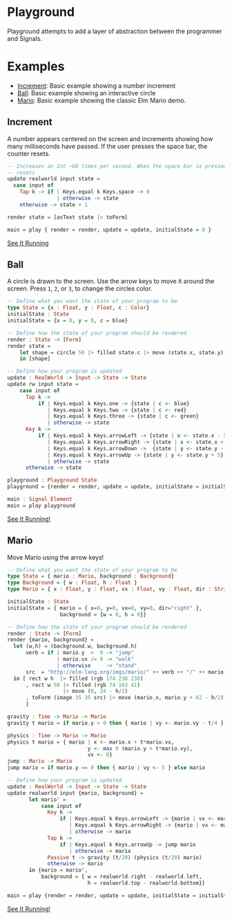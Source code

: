 Playground
==========

Playground attempts to add a layer of abstraction between the programmer and
Signals. 

Examples
========

* [Increment](#increment): Basic example showing a number increment
* [Ball](#ball): Basic example showing an interactive circle
* [Mario](#mario): Basic example showing the classic Elm Mario demo.

## Increment
A number appears centered on the screen and increments showing how many milliseconds have passed. If the user presses the space bar, the counter resets.

```haskell
-- Increases an Int ~60 times per second. When the space bar is pressed, the Int
-- resets
update realworld input state = 
  case input of
    Tap k -> if | Keys.equal k Keys.space -> 0
                | otherwise -> state
    otherwise -> state + 1

render state = [asText state |> toForm]

main = play { render = render, update = update, initialState = 0 }
```

[See It Running](http://jcollard.github.io/elm/Playground/Increment.html)


## Ball
A circle is drawn to the screen. Use the arrow keys to move it around the screen. Press `1`, `2`, or `3`, to change the circles color.

```haskell
-- Define what you want the state of your program to be
type State = {x : Float, y : Float, c : Color}
initialState : State
initialState = {x = 0, y = 0, c = blue}

-- Define how the state of your program should be rendered
render : State -> [Form]
render state = 
    let shape = circle 50 |> filled state.c |> move (state.x, state.y) 
    in [shape]

-- Define how your program is updated
update : RealWorld -> Input -> State -> State
update rw input state = 
    case input of
      Tap k ->
          if | Keys.equal k Keys.one -> {state | c <- blue}
             | Keys.equal k Keys.two -> {state | c <- red}
             | Keys.equal k Keys.three -> {state | c <- green}
             | otherwise -> state
      Key k ->
          if | Keys.equal k Keys.arrowLeft -> {state | x <- state.x - 5}
             | Keys.equal k Keys.arrowRight -> {state | x <- state.x + 5}
             | Keys.equal k Keys.arrowDown ->  {state | y <- state.y - 5}
             | Keys.equal k Keys.arrowUp -> {state | y <- state.y + 5}
             | otherwise -> state
      otherwise -> state

playground : Playground State
playground = {render = render, update = update, initialState = initialState}

main : Signal Element
main = play playground
```
[See It Running!](http://jcollard.github.io/elm/Playground/Demo.html)

## Mario
Move Mario using the arrow keys!

```haskell
-- Define what you want the state of your program to be
type State = { mario : Mario, background : Background}
type Background = { w : Float, h : Float }
type Mario = { x : Float, y : Float, vx : Float, vy : Float, dir : String}

initialState : State
initialState = { mario = { x=0, y=0, vx=0, vy=0, dir="right" }, 
                 background = {w = 0, h = 0}}

-- Define how the state of your program should be rendered
render : State -> [Form]
render {mario, background} =
  let (w,h) = (background.w, background.h)
      verb = if | mario.y  >  0 -> "jump"
                | mario.vx /= 0 -> "walk"
                | otherwise     -> "stand"
      src  = "http://elm-lang.org/imgs/mario/" ++ verb ++ "/" ++ mario.dir ++ ".gif"
  in [ rect w h  |> filled (rgb 174 238 238)
      , rect w 50 |> filled (rgb 74 163 41)
                  |> move (0, 24 - h/2)
      , toForm (image 35 35 src) |> move (mario.x, mario.y + 62 - h/2)
      ]

gravity : Time -> Mario -> Mario
gravity t mario = if mario.y > 0 then { mario | vy <- mario.vy - t/4 } else mario

physics : Time -> Mario -> Mario
physics t mario = { mario | x <- mario.x + t*mario.vx, 
                          y <- max 0 (mario.y + t*mario.vy),
                          vx <- 0}
jump : Mario -> Mario
jump mario = if mario.y == 0 then { mario | vy <- 5 } else mario

-- Define how your program is updated
update : RealWorld -> Input -> State -> State
update realworld input {mario, background} = 
       let mario' =
           case input of
             Key k ->
                 if | Keys.equal k Keys.arrowLeft -> {mario | vx <- mario.vx - 2, dir <- "left"}
                    | Keys.equal k Keys.arrowRight -> {mario | vx <- mario.vx + 2, dir <- "right"}
                    | otherwise -> mario
             Tap k ->
                 if | Keys.equal k Keys.arrowUp -> jump mario
                    | otherwise -> mario
             Passive t -> gravity (t/20) (physics (t/20) mario)
             otherwise -> mario
       in {mario = mario', 
           background = { w = realworld.right - realworld.left,
                          h = realworld.top - realworld.bottom}}

main = play {render = render, update = update, initialState = initialState}
```
 
[See It Running!](http://jcollard.github.io/elm/Playground/Mario.html)

